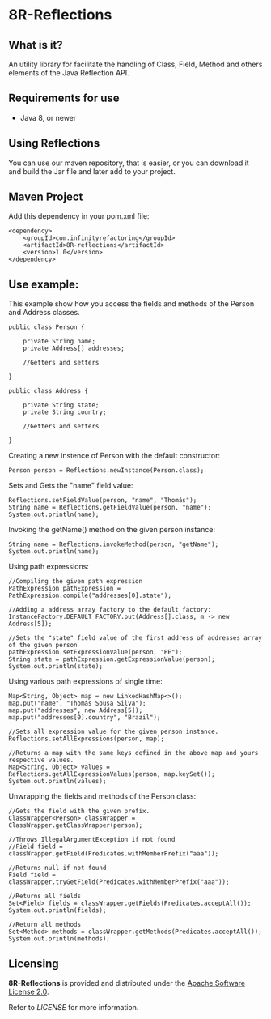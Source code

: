 # 8R-Reflections

## What is it?

An utility library for facilitate the handling of Class, Field, Method and others elements of the Java Reflection API.

## Requirements for use

* Java 8, or newer 

## Using Reflections

You can use our maven repository, that is easier, or you can download it and build the Jar file and later add to your project.

## Maven Project

Add this dependency in your pom.xml file:

```
<dependency>
	<groupId>com.infinityrefactoring</groupId>
	<artifactId>8R-reflections</artifactId>
	<version>1.0</version>
</dependency>
```
## Use example:

This example show how you access the fields and methods of the Person and Address classes.

```
public class Person {

	private String name;
	private Address[] addresses;

	//Getters and setters

}

public class Address {

	private String state;
	private String country;

	//Getters and setters

}
```

Creating a new instence of Person with the default constructor:

```
Person person = Reflections.newInstance(Person.class);
```

Sets and Gets the "name" field value:

```
Reflections.setFieldValue(person, "name", "Thomás");
String name = Reflections.getFieldValue(person, "name");
System.out.println(name);
```

Invoking the getName() method on the given person instance:

```
String name = Reflections.invokeMethod(person, "getName");
System.out.println(name);
```

Using path expressions:

```
//Compiling the given path expression
PathExpression pathExpression = PathExpression.compile("addresses[0].state");

//Adding a address array factory to the default factory:
InstanceFactory.DEFAULT_FACTORY.put(Address[].class, m -> new Address[5]);

//Sets the "state" field value of the first address of addresses array  of the given person
pathExpression.setExpressionValue(person, "PE");
String state = pathExpression.getExpressionValue(person);
System.out.println(state);
```

Using various path expressions of single time:

```
Map<String, Object> map = new LinkedHashMap<>();
map.put("name", "Thomás Sousa Silva");
map.put("addresses", new Address[5]);
map.put("addresses[0].country", "Brazil");

//Sets all expression value for the given person instance.
Reflections.setAllExpressions(person, map);

//Returns a map with the same keys defined in the above map and yours respective values.
Map<String, Object> values = Reflections.getAllExpressionValues(person, map.keySet());
System.out.println(values);
```

Unwrapping the fields and methods of the Person class:

```
//Gets the field with the given prefix.
ClassWrapper<Person> classWrapper = ClassWrapper.getClassWrapper(person);

//Throws IllegalArgumentException if not found
//Field field = classWrapper.getField(Predicates.withMemberPrefix("aaa"));

//Returns null if not found
Field field = classWrapper.tryGetField(Predicates.withMemberPrefix("aaa"));

//Returns all fields 
Set<Field> fields = classWrapper.getFields(Predicates.acceptAll());
System.out.println(fields);

//Return all methods
Set<Method> methods = classWrapper.getMethods(Predicates.acceptAll());
System.out.println(methods);
```

## Licensing

**8R-Reflections** is provided and distributed under the [Apache Software License 2.0](http://www.apache.org/licenses/LICENSE-2.0).

Refer to *LICENSE* for more information.
